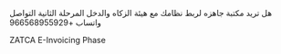 
هل تريد مكتبة جاهزه لربط نظامك مع هيئة الزكاه والدخل المرحلة الثانية
التواصل واتساب
+966568955929

ZATCA E-Invoicing Phase
